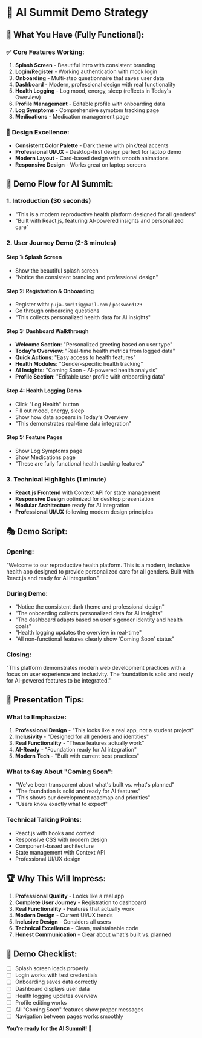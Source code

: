 # 🎪 AI Summit Demo Strategy

## 🎯 **What You Have (Fully Functional):**

### ✅ **Core Features Working:**
1. **Splash Screen** - Beautiful intro with consistent branding
2. **Login/Register** - Working authentication with mock login
3. **Onboarding** - Multi-step questionnaire that saves user data
4. **Dashboard** - Modern, professional design with real functionality
5. **Health Logging** - Log mood, energy, sleep (reflects in Today's Overview)
6. **Profile Management** - Editable profile with onboarding data
7. **Log Symptoms** - Comprehensive symptom tracking page
8. **Medications** - Medication management page

### 🎨 **Design Excellence:**
- **Consistent Color Palette** - Dark theme with pink/teal accents
- **Professional UI/UX** - Desktop-first design perfect for laptop demo
- **Modern Layout** - Card-based design with smooth animations
- **Responsive Design** - Works great on laptop screens

## 🚀 **Demo Flow for AI Summit:**

### **1. Introduction (30 seconds)**
- "This is a modern reproductive health platform designed for all genders"
- "Built with React.js, featuring AI-powered insights and personalized care"

### **2. User Journey Demo (2-3 minutes)**

#### **Step 1: Splash Screen**
- Show the beautiful splash screen
- "Notice the consistent branding and professional design"

#### **Step 2: Registration & Onboarding**
- Register with: `puja.smriti@gmail.com` / `password123`
- Go through onboarding questions
- "This collects personalized health data for AI insights"

#### **Step 3: Dashboard Walkthrough**
- **Welcome Section**: "Personalized greeting based on user type"
- **Today's Overview**: "Real-time health metrics from logged data"
- **Quick Actions**: "Easy access to health features"
- **Health Modules**: "Gender-specific health tracking"
- **AI Insights**: "Coming Soon - AI-powered health analysis"
- **Profile Section**: "Editable user profile with onboarding data"

#### **Step 4: Health Logging Demo**
- Click "Log Health" button
- Fill out mood, energy, sleep
- Show how data appears in Today's Overview
- "This demonstrates real-time data integration"

#### **Step 5: Feature Pages**
- Show Log Symptoms page
- Show Medications page
- "These are fully functional health tracking features"

### **3. Technical Highlights (1 minute)**
- **React.js Frontend** with Context API for state management
- **Responsive Design** optimized for desktop presentation
- **Modular Architecture** ready for AI integration
- **Professional UI/UX** following modern design principles

## 🎭 **Demo Script:**

### **Opening:**
"Welcome to our reproductive health platform. This is a modern, inclusive health app designed to provide personalized care for all genders. Built with React.js and ready for AI integration."

### **During Demo:**
- "Notice the consistent dark theme and professional design"
- "The onboarding collects personalized data for AI insights"
- "The dashboard adapts based on user's gender identity and health goals"
- "Health logging updates the overview in real-time"
- "All non-functional features clearly show 'Coming Soon' status"

### **Closing:**
"This platform demonstrates modern web development practices with a focus on user experience and inclusivity. The foundation is solid and ready for AI-powered features to be integrated."

## 🎪 **Presentation Tips:**

### **What to Emphasize:**
1. **Professional Design** - "This looks like a real app, not a student project"
2. **Inclusivity** - "Designed for all genders and identities"
3. **Real Functionality** - "These features actually work"
4. **AI-Ready** - "Foundation ready for AI integration"
5. **Modern Tech** - "Built with current best practices"

### **What to Say About "Coming Soon":**
- "We've been transparent about what's built vs. what's planned"
- "The foundation is solid and ready for AI features"
- "This shows our development roadmap and priorities"
- "Users know exactly what to expect"

### **Technical Talking Points:**
- React.js with hooks and context
- Responsive CSS with modern design
- Component-based architecture
- State management with Context API
- Professional UI/UX design

## 🏆 **Why This Will Impress:**

1. **Professional Quality** - Looks like a real app
2. **Complete User Journey** - Registration to dashboard
3. **Real Functionality** - Features that actually work
4. **Modern Design** - Current UI/UX trends
5. **Inclusive Design** - Considers all users
6. **Technical Excellence** - Clean, maintainable code
7. **Honest Communication** - Clear about what's built vs. planned

## 🎯 **Demo Checklist:**

- [ ] Splash screen loads properly
- [ ] Login works with test credentials
- [ ] Onboarding saves data correctly
- [ ] Dashboard displays user data
- [ ] Health logging updates overview
- [ ] Profile editing works
- [ ] All "Coming Soon" features show proper messages
- [ ] Navigation between pages works smoothly

**You're ready for the AI Summit! 🚀**

